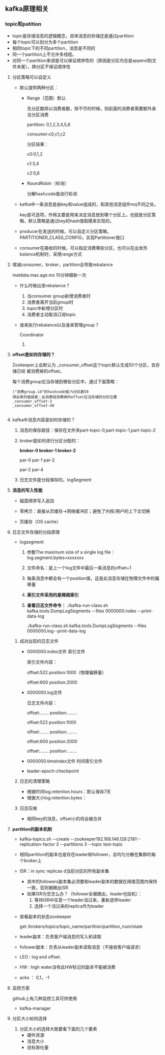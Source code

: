 ## kafka原理相关

### topic和patition

- topic是存储消息的逻辑概念，具体消息的存储还是通过partition
- 每个topic可以划分为多个partition
- 相同topic下的不同partition，消息是不同的
- 同一个partition上不允许多线程。
- 对同一个partition来讲是可以保证顺序性的（原因是分区内总是append到文件末尾），跨分区不保证顺序性

1. 分区策略可以自定义

   - 默认提供两种分区：

     - Range（范围）默认

       先分区数除以消费者数，除不尽的时候，则前面的消费者需要额外承当分区消费

       partition: 0,1,2,3,4,5,6

       consumer:c0,c1,c2

       分区结果：

       c0:0,1,2

       c1:3,4

       c2:5,6

     - RoundRobin（轮询）

       分解hashcode值进行轮询

   - kafka中一条消息是由key和value组成的，和其他消息组件mq不同之处。

     key是可选项，作用主要是用来决定消息放到哪个分区上。也就是分区策略，默认策略是通过key的hash值取模来实现的。

   - producer在发送的时候，可以自定义分区策略，PARTITIONER_CLASS_CONFIG，实现Partitioner接口
   - consumer在接收的时候，可以指定消费哪些分区，也可以在出发热balance机制时，采用range方式

2. 增减consumer，broker，partition会导致rebalance

   matdata.max.age.ms 10分钟跟新一次

   - 什么时候出发rebalance？
     1. 当consumer group新增消费者时
     2. 消费者离开当前group时
     3. topic中新增分区时
     4. 消费者主动取消订阅topic

   - 谁来执行rebalance以及谁来管理group？

     Coordinator

     1. 

3. **offset是如何存储的？**

   Zookeeper上会默认为 _consumer_offset这个topic默认生成50个分区，去存储已经 被消费掉的offset。

   每个消费group应当存储到哪些分区中，通过下面策略：

   ```
   ("消费group.id"的hashcode值)%分区数50
   得出来的值就是：此消费组消费掉的offset应当存储的分区位置
   _consumer_offset-2
   _consumer_offset-49
   
   
   ```

4. kafka中消息内容是如何存储的？

   1. 消息的保存路径：保存在文件夹part-topic-0,part-topic-1,part-topic-2

   2. broker是如何进行分区分配的：

      **broker-0	broker-1	broker-2**

      par-0	      par-1		  par-2

      par-2	      par-4

   3. 日志文件是分段保存的。logSegment

5. **消息的写入性能**
   - 磁盘顺序写入追加
   
   - 零拷贝：直接从页缓存->网络缓冲区；避免了内核/用户的上下文切换

   - 页缓存（OS cache）
   
     
   
6. 日志文件存储的分段原理

   - logsegment

     1. 参数The maximum size of a single log file：log.segment.bytes=xxxxxxx

     2. 文件命名：是上一个log文件中最后一条消息的offset+1

     3. 每条消息中都会有一个position值，这是此消息存储在物理文件中的偏移量

     4. **索引文件采用的是稀疏索引**

     5. **查看日志文件命令：**
        ./kafka-run-class.sh kafka.tools.DumpLogSegments --files 0000000.index --print-data-log

        ./kafka-run-class.sh kafka.tools.DumpLogSegments --files 0000000.log--print-data-log

   1. 成对出现的日志文件

      - 0000000.index文件 索引文件

        索引文件内容：

        offset:522 position:1000（物理偏移量）

        offset:600 position:2000

      - 0000000.log文件 

        日志文件内容：

        offset:....... position:........

        offset:522 position:1000

        offset:....... position:........

        offset:600 position:2000

        offset:....... position:........

      - 0000000.timeindex文件 时间索引文件

      - leader-epoch-checkpoint

   2. 日志的清理策略
      - 根据时间log.retention.hours：默认保存7天
      - 根据大小log.retention.bytes：

   3. 日志压缩
      
      - 相同key的消息，offset小的将会被合并

7. **partition的副本机制**

   - kafka-topics.sh --create --zookeeper192.168.146.128:2181--replication-factor 3 --partitions 3 --topic test-topic

   - 相同partition的副本也是存在leader和follower，会均匀分散在集群的每个broker上

   - ISR：in sync replicas d当前分区的所有副本集

     - 其中的followers副本集必须要和leader副本的数据在阈值范围内保持一致，否则被踢出ISR
     - 如果ISR为空怎么办？（follower全被踢出，leader也挂机）：
       1. 等待ISR中任意一个leader活过来，重新选举leader
       2. 选择一个活过来的replica作为leader

   - 查看副本的状态zookeeper

     get /brokers/topics/topic_name/partition/partition_num/state

   - leader副本：负责客户端消息的写入和读取
   - follower副本：负责从leader副本读取消息（不接收客户端请求）
   - LEO : log end offset. 
   - HW : high water没有此HW标记的副本不能被消费
   - acks ： 0,1，-1

8. 监控方案

   github上有几种监控工具可供使用

   - kafka-manager 

9. 分区大小如何选择
   1. 分区大小的选择大致要看下面的几个要素
      - 硬件资源
      - 消息大小
      - 目标吞吐量

